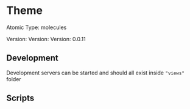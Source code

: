# Theme

Atomic Type: molecules

Version: Version: Version: 0.0.11

## Development

Development servers can be started and should all exist inside `"views"` folder

## Scripts
